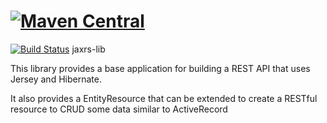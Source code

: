 # [![Maven Central](https://img.shields.io/maven-central/v/com.moodysalem.java/jaxrs-lib-parent.svg)](http://search.maven.org/#search%7Cga%7C1%7Cg%3A%22com.moodysalem.java%22%20AND%20(a%3A%22jaxrs-lib%22%20OR%20a%3A%22jaxrs-lib-parent%22%20OR%20a%3A%22jaxrs-lib-test%22)) 
[![Build Status](https://travis-ci.org/moodysalem/jaxrs-lib.svg?branch=master)](https://travis-ci.org/moodysalem/jaxrs-lib) jaxrs-lib

This library provides a base application for building a REST API that uses Jersey and Hibernate.

It also provides a EntityResource that can be extended to create a RESTful resource to CRUD some data similar to ActiveRecord
